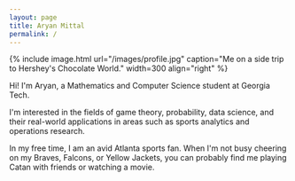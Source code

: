 ```yaml
---
layout: page
title: Aryan Mittal
permalink: /
---
```


{% include image.html url="/images/profile.jpg" caption="Me on a side trip to Hershey's Chocolate World." width=300 align="right" %}

Hi! I'm Aryan, a Mathematics and Computer Science student at Georgia Tech.

I'm interested in the fields of game theory, probability, data science, and their real-world applications in areas such as sports analytics and operations research. 

In my free time, I am an avid Atlanta sports fan. When I'm not busy cheering on my Braves, Falcons, or Yellow Jackets, you can probably find me playing Catan with friends or watching a movie.